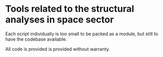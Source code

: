 # Tools related to the structural analyses in space sector

Each script individually is too small to be packed as a module, but still to have the codebase available.

All code is provided is provided without warranty.
